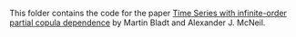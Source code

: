 This folder contains the code for the paper [Time Series with infinite-order partial copula dependence](https://www.degruyterbrill.com/document/doi/10.1515/demo-2022-0105/html?lang=en) by Martin Bladt and Alexander J. McNeil.

